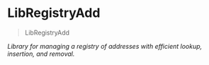 # LibRegistryAdd



> LibRegistryAdd



*Library for managing a registry of addresses with efficient lookup, insertion, and removal.*



